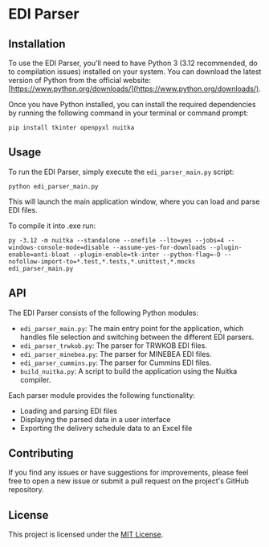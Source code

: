 # EDI Parser

## Installation

To use the EDI Parser, you'll need to have Python 3 (3.12 recommended, do to compilation issues) installed on your system. You can download the latest version of Python from the official website: [https://www.python.org/downloads/](https://www.python.org/downloads/).

Once you have Python installed, you can install the required dependencies by running the following command in your terminal or command prompt:

```
pip install tkinter openpyxl nuitka
```

## Usage

To run the EDI Parser, simply execute the `edi_parser_main.py` script:

```
python edi_parser_main.py
```

This will launch the main application window, where you can load and parse EDI files.

To compile it into .exe run:

```
py -3.12 -m nuitka --standalone --onefile --lto=yes --jobs=4 --windows-console-mode=disable --assume-yes-for-downloads --plugin-enable=anti-bloat --plugin-enable=tk-inter --python-flag=-O --nofollow-import-to=*.test,*.tests,*.unittest,*.mocks edi_parser_main.py
```

## API

The EDI Parser consists of the following Python modules:

- `edi_parser_main.py`: The main entry point for the application, which handles file selection and switching between the different EDI parsers.
- `edi_parser_trwkob.py`: The parser for TRWKOB EDI files.
- `edi_parser_minebea.py`: The parser for MINEBEA EDI files.
- `edi_parser_cummins.py`: The parser for Cummins EDI files.
- `build_nuitka.py`: A script to build the application using the Nuitka compiler.

Each parser module provides the following functionality:

- Loading and parsing EDI files
- Displaying the parsed data in a user interface
- Exporting the delivery schedule data to an Excel file

## Contributing

If you find any issues or have suggestions for improvements, please feel free to open a new issue or submit a pull request on the project's GitHub repository.

## License

This project is licensed under the [MIT License](LICENSE).
